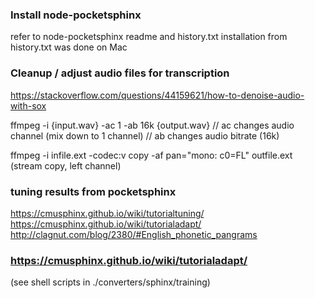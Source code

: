 ### Install node-pocketsphinx

refer to node-pocketsphinx readme and history.txt
installation from history.txt was done on Mac


### Cleanup / adjust audio files for transcription

https://stackoverflow.com/questions/44159621/how-to-denoise-audio-with-sox

ffmpeg -i {input.wav} -ac 1 -ab 16k {output.wav}
// ac changes audio channel (mix down to 1 channel)
// ab changes audio bitrate (16k)

ffmpeg -i infile.ext -codec:v copy -af pan="mono: c0=FL" outfile.ext
(stream copy, left channel)

### tuning results from pocketsphinx

https://cmusphinx.github.io/wiki/tutorialtuning/
https://cmusphinx.github.io/wiki/tutorialadapt/
http://clagnut.com/blog/2380/#English_phonetic_pangrams


### https://cmusphinx.github.io/wiki/tutorialadapt/

(see shell scripts in ./converters/sphinx/training)


